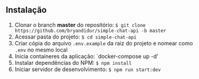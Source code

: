 
## Instalação

1. Clonar o branch __master__ do repositório: `$ git clone https://github.com/bryandidur/simple-chat-api -b master`
1. Acessar pasta do projeto: `$ cd simple-chat-api`
1. Criar cópia do arquivo `.env.example` da raiz do projeto e nomear como `.env` no mesmo local
1. Inicia containeres da aplicação: `docker-compose up -d'
1. Instalar dependências do NPM: `$ npm install`
1. Iniciar servidor de desenvolvimento: `$ npm run start:dev`

